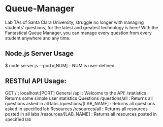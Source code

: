 # Queue-Manager
Lab TAs of Santa Clara University, struggle no longer with managing students' questions, for the latest and greatest technology is here! With the Fantastical Queue Manager, you can manage every question from every student anywhere and any time.

## Node.js Server Usage
$ node server.js --port=[NUM]
    - NUM is user-defined.

## RESTful API Usage:
GET / ;
localhost:[PORT]
    General
                /api                  : Welcome to the API!
                /statistics           : Returns some simple user statistics
    Questions
                /questions/all        : Returns all questions asked in all labs
                /questions/[LAB_NAME] : Returns all questions asked in specified lab
    Resources
                /resources/all        : Returns all resources posted in all labs
                /resources/[LAB_NAME] : Returns all resources posted in specified lab

